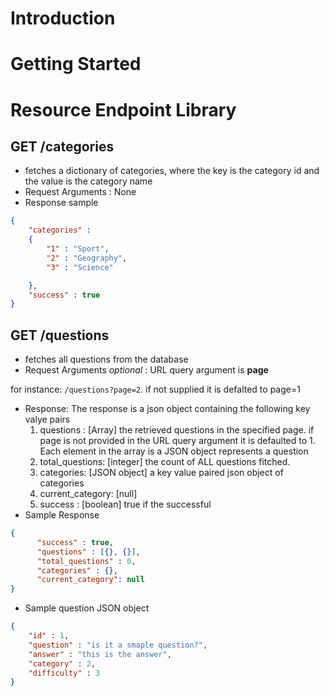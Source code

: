 # Introduction

# Getting Started

# Resource Endpoint Library

## GET /categories
- fetches a dictionary of categories, where the key is the category id  and the value is the category name
- Request Arguments : None
- Response sample

```json
{
    "categories" : 
    {
        "1" : "Sport",
        "2" : "Geography",
        "3" : "Science"

    },
    "success" : true
}
```
## GET /questions
- fetches all questions from the database
- Request Arguments _optional_ : URL query argument is __page__ 

for instance: 
```/questions?page=2```. if not supplied it is defalted to page=1
- Response: The response is a json object containing the following key valye pairs
    1. questions : [Array] the retrieved questions in the specified page. if page is not provided in the URL query argument it is defaulted to 1. Each element in the array is a JSON object represents a question
    2. total_questions: [integer] the count of ALL questions fitched.
    3. categories: [JSON object] a key value paired json object of categories 
    4. current_category: [null]
    5. success : [boolean] true if the successful
- Sample Response
```json
{
      "success" : true,
      "questions" : [{}, {}],
      "total_questions" : 0,
      "categories" : {},
      "current_category": null
}

```
- Sample question JSON object
```json
{
    "id" : 1,
    "question" : "is it a smaple question?",
    "answer" : "this is the answer",
    "category" : 2,
    "difficulty" : 3
}
```